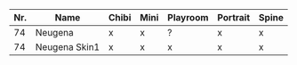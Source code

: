 | Nr. | Name          | Chibi | Mini | Playroom | Portrait | Spine |
| --- | ------------- | ----- | ---- | -------- | -------- | ----- |
| 74  | Neugena       | x     | x    | ?        | x        | x     |
| 74  | Neugena Skin1 | x     | x    | x        | x        | x     |
